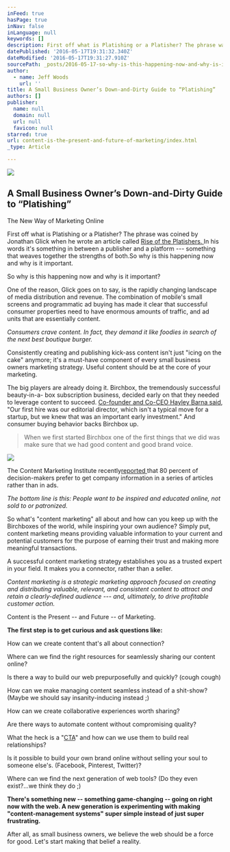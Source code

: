 ```yaml
---
inFeed: true
hasPage: true
inNav: false
inLanguage: null
keywords: []
description: First off what is Platishing or a Platisher? The phrase was coined by Jonathan Glick when he wrote an article called Rise of the Platishers. In his words it’s something in between a publisher and a platform — something that weaves together the strengths of both.So why is this happening now and why is it important.
datePublished: '2016-05-17T19:31:32.340Z'
dateModified: '2016-05-17T19:31:27.910Z'
sourcePath: _posts/2016-05-17-so-why-is-this-happening-now-and-why-is-it-important.md
author:
  - name: Jeff Woods
    url: ''
title: A Small Business Owner’s Down-and-Dirty Guide to “Platishing”
authors: []
publisher:
  name: null
  domain: null
  url: null
  favicon: null
starred: true
url: content-is-the-present-and-future-of-marketing/index.html
_type: Article

---
```

<article style=""><img src="https://s3-us-west-2.amazonaws.com/the-grid-img/p/cd82aa83ffeb8d67ce6bbf162a156302e4fbc53d.jpg" /><h1>A Small Business Owner’s Down-and-Dirty Guide to “Platishing”</h1><p>The New Way of Marketing Online</p></article>

First off what is Platishing or a Platisher? The phrase was coined by Jonathan Glick when he wrote an article called [Rise of the Platishers. ][0]In his words it's something in between a publisher and a platform --- something that weaves together the strengths of both.So why is this happening now and why is it important.

So why is this happening now and why is it important?

One of the reason, Glick goes on to say, is the rapidly changing landscape of media distribution and revenue. The combination of mobile's small screens and programmatic ad buying has made it clear that successful consumer properties need to have enormous amounts of traffic, and ad units that are essentially content.

_Consumers crave content. In fact, they demand it like foodies in search of the next best boutique burger._

Consistently creating and publishing kick-ass content isn't just "icing on the cake" anymore; it's a must-have component of every small business owners marketing strategy. Useful content should be at the core of your marketing.

The big players are already doing it. Birchbox, the tremendously successful beauty-in-a- box subscription business, decided early on that they needed to leverage content to succeed. [Co-founder and Co-CEO Hayley Barna said][1], "Our first hire was our editorial director, which isn't a typical move for a startup, but we knew that was an important early investment." And consumer buying behavior backs Birchbox up.

> When we first started Birchbox one of the first things that we did was make sure that we had good content and good brand voice.

![](https://the-grid-user-content.s3-us-west-2.amazonaws.com/d17094c6-b18b-4f05-a506-ec328e28f3a1.jpg)

The Content Marketing Institute recently[reported ][2]that 80 percent of decision-makers prefer to get company information in a series of articles rather than in ads.

_The bottom line is this: People want to be inspired and educated online, not sold to or patronized._

So what's "content marketing" all about and how can you keep up with the Birchboxes of the world, while inspiring your own audience? Simply put, content marketing means providing valuable information to your current and potential customers for the purpose of earning their trust and making more meaningful transactions.

A successful content marketing strategy establishes you as a trusted expert in your field. It makes you a connector, rather than a seller.

_Content marketing is a strategic marketing approach focused on creating and distributing valuable, relevant, and consistent content to attract and retain a clearly-defined audience --- and, ultimately, to drive profitable customer action._

Content is the Present -- and Future -- of Marketing.

**The first step is to get curious and ask questions like:**

How can we create content that's all about connection?

Where can we find the right resources for seamlessly sharing our content online?

Is there a way to build our web prepurposefully and quickly? (cough cough)

How can we make managing content seamless instead of a shit-show? (Maybe we should say insanity-inducing instead ;)

How can we create collaborative experiences worth sharing?

Are there ways to automate content without compromising quality?

What the heck is a "[CTA][3]" and how can we use them to build real relationships?

Is it possible to build your own brand online without selling your soul to someone else's. (Facebook, Pinterest, Twitter)?

Where can we find the next generation of web tools? (Do they even exist?...we think they do ;)

**There's something new -- something game-changing -- going on right now with the web. A new generation is experimenting with making "content-management systems" super simple instead of just super frustrating.**

After all, as small business owners, we believe the web should be a force for good. Let's start making that belief a reality.

[0]: http://www.recode.net/2014/2/7/11623214/rise-of-the-platishers#lf_comment=136566982
[1]: http://www.forbes.com/sites/hollieslade/2014/06/02/the-pitch-that-launched-birchbox-the-485m-stuff-in-a-box-business/#5ba77881339b
[2]: http://contentmarketinginstitute.com/2015/03/buy-in-conversation-content-marketing/
[3]: https://en.wikipedia.org/wiki/Call_to_action_(marketing)